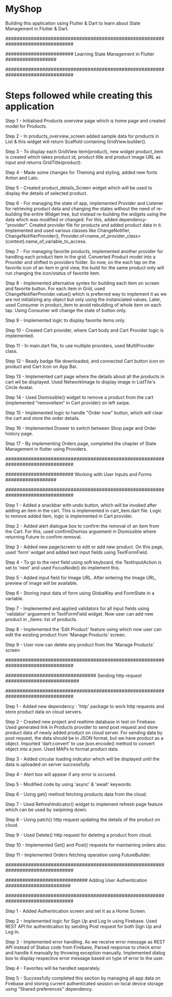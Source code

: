 # MyShop

Building this application using Flutter & Dart to learn about State Management in Flutter & Dart.

################################################################################

######################## Learning State Management in Flutter ##################

################################################################################

# Steps followed while creating this application

Step 1 - Initialised Products overview page which is home page and created model for Products.

Step 2 - In products_overview_screen added sample data for products in List<Product> & this widget will return Scaffold containing GridView.builder(). 

Step 3 - To display each GridView item(product), new widget product_item is created which takes product id, product title and product image URL as input and returns GridTitle(product).

Step 4 - Made some changes for Theming and styling, added new fonts Anton and Lato.

Step 5 - Created product_details_Screen widget which will be used to display the details of selected product.

Step 6 - For managing the state of app, implemented Provider and Listener for retrieving product data and changing the states without the need of re-building the entire Widget tree, but instead re-building the widgets using the data which was modified or changed. For this, added dependency- "provider". Created provider file for products and added product data in it. Implemented and used various classes like ChangeNotifier, ChangeNotifierProvider(), Provider.of<name_of_provider_class>(context).name_of_variable_to_access.

Step 7 - For managing favorite products, implemented another provider for handling each product item in the grid. Converted Product model into a Provider and shifted in providers folder. So now, on the each tap on the favorite icon of an item in grid view, the build for the same product only will run changing the icon/status of favorite item.

Step 8 - Implemented alternative syntex for building each item on screen and favorite button. For each item in Grid, used ChangeNotifierProvider.value() which is preferred way to implement it as we are not initializing any object but only using the instanciated values. Later, used Consumer<Product> in product_item to avoid rebuilding of whole item on each tap. Using Consumer will change the state of button only.

Step 9 - Implemented logic to display favorite items only.

Step 10 - Created Cart provider, where Cart body and Cart Provider logic is implemented.

Step 11 - In main.dart file, to use multiple providers, used MultiProvider class.

Step 12 - Ready badge file downloaded, and connected Cart button icon on product and Cart Icon on App Bar.

Step 13 - Implemented cart page where the details about all the products in cart wil be displayed. Used NetworkImage to display image in ListTile's Circle Avatar.

Step 14 - Used Dismissible() widget to remove a product from the cart (implemented "removeItem" in Cart provider) on left swipe. 

Step 15 - Implemented logic to handle "Order now" button, which will clear the cart and store the order details.

Step 16 - Implemented Drawer to switch between Shop page and Order history page. 
 
Step 17 - By implementing Orders page, completed the chapter of State Management in flutter using Providers.


################################################################################

######################## Working with User Inputs and Forms ##################

################################################################################

Step 1 - Added a snackbar with undo button, which will be invoked after adding an item in the cart. This is implemented in cart_item.dart file. Logic to remove added item, logic is implemented in Cart provider.

Step 2 - Added alert dialogue box to confirm the removal of an item from the Cart. For this, used confirmDismiss arguement in Dismissible where returning Future <bool> to confirm removal. 

Step 3 - Added new page/screen to edit or add new product. On this page, used 'form' widget and added text input fields using TextFormField.

Step 4 - To go to the next field using soft keyboard, the TextInputAction is set to 'next' and used FocusNode() do implement this.

Step 5 - Added input field for Image URL. After entering the Image URL, preview of image will be available.

Step 6 - Storing input data of form using GlobalKey and FormState in a variable.

Step 7 - Implemented and applied validators for all input fields using 'validator' arguement in TextFormField widget. Now user can add new product in _items: list of products.

Step 8 - Implemented the 'Edit Product' feature using which now user can edit the existing product from 'Manage Products' screen.

Step 9 - User now can delete any product from the 'Manage Products' screen

################################################################################

################################ Sending http request ##########################

################################################################################

Step 1 - Added new dependency : 'http' package to work http requests and store product data on cloud servers.

Step 2 - Created new project and realtime database in test on Firebase. Used generated link in Products provider to send post request and store product data of newly added product on cloud server. For sending data by post request, the data should be in JSON format, but we have product as a object. Imported 'dart:convert' to use json.encode() method to convert object into a json. Used MAPs to format product data.

Step 3 - Added circular loading indicator which will be displayed until the data is uploaded on server successfully.

Step 4 - Alert box will appear if any error is occured.

Step 5 - Modified code by using 'async' & 'await' keywords.

Step 6 - Using get() method fetching products data from the cloud.

Step 7 - Used RefreshIndicator() widget to implement refresh page feature which can be used by swipining down.

Step 8 - Using patch() http request updating the details of the product on cloud.

Step 9 - Used Delete() http request for deleting a product from cloud.

Step 10 - Implemented Get() and Post() requests for maintaining orders also.

Step 11 - Implemented Orders fetching operation using FutureBuilder.

################################################################################

############################# Adding User Authentication #######################

################################################################################

Step 1 - Added Authentication screen and set it as a Home Screen.

Step 2 - Implemented logic for Sign Up and Log In using Firebase. Used REST API for authentication by sending Post request for both Sign Up and Log In.

Step 3 - Implemented error handling. As we receive error message as REST API instead of Status code from Firebase, Parsed response to check error and handle it manually by throwing exception manually. Implemented dialog box to display respective error message based on type of error to the user.

Step 4 - Favorites will be handled separately.

Step 5 - Successfully completed this section by managing all app data on Firebase and storing current authenticated session on local device storage using "Shared preferences" dependency.
